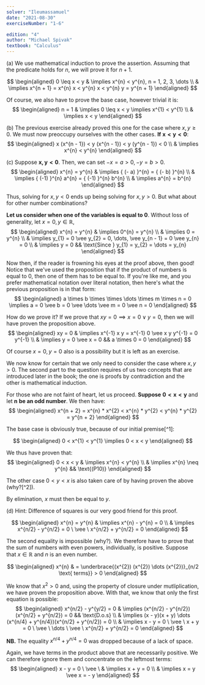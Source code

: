 ```yaml
---
solver: "Ileumassamuel"
date: "2021-08-30"
exerciseNumber: "1-6"

edition: "4"
author: "Michael Spivak"
textbook: "Calculus"
---
```


(a) We use mathematical induction to prove the assertion. Assuming that
the predicate holds for $n$, we will prove it for $n + 1$.

$$
\begin{aligned}
0 \leq x < y & \implies x^{n} < y^{n}, n = 1, 2, 3, \dots \\
& \implies x^{n + 1} = x^{n} x < y^{n} x < y^{n} y = y^{n + 1}
\end{aligned}
$$


Of course, we also have to prove the base case, however trivial it
is: 
$$
\begin{aligned}
n = 1 & \implies 0 \leq x < y \implies x^{1} < y^{1} \\
& \implies x < y 
\end{aligned}
$$


(b) The previous exercise already proved this one for the case where
$x, y \geq 0$. We must now preoccupy ourselves with the other cases.
**If** $\bm{x < y < 0}$: 
$$
\begin{aligned}
x (x^{n - 1}) < y (x^{n - 1}) < y (y^{n - 1}) < 0 \\
& \implies x^{n} < y^{n}
\end{aligned}
$$


(c) Suppose $\bm{x, y < 0}$. Then, we can set
$- x = a > 0, - y = b > 0$. 
$$
\begin{aligned}
x^{n} = y^{n} & \implies { (- a) }^{n} = { (- b) }^{n} \\
& \implies { (-1) }^{n} a^{n} = { (-1) }^{n} b^{n} \\
& \implies a^{n} = b^{n}
\end{aligned}
$$


Thus, solving for $x, y < 0$ ends up being solving for $x, y > 0$.
But what about for other number combinations?

**Let us consider when one of the variables is equal to 0**. Without
loss of generality, let $x = 0, y \in \mathbb{R}$, 
$$
\begin{aligned}
x^{n} = y^{n} & \implies 0^{n} = y^{n} \\
& \implies 0 = y^{n} \\
& \implies y_{1} = 0 \vee y_{2} = 0, \dots, \vee y_{n - 1} = 0 \vee y_{n} = 0 \\
& \implies y = 0 && \text{Since } y_{1} = y_{2} = \dots = y_{n} 
\end{aligned}
$$


Now then, if the reader is frowning his eyes at the proof above,
then good! Notice that we've used the proposition that if the
product of numbers is equal to 0, then one of them has to be equal
to. If you're like me, and you prefer mathematical notation over
literal notation, then here's what the previous proposition is in
that form: 
$$
\begin{aligned}
a \times b \times \times \dots \times m \times n = 0 \implies a = 0 \vee b = 0 \vee \dots \vee m = 0 \vee n = 0
\end{aligned}
$$


How do we prove it? If we prove that
$xy = 0 \implies x = 0 \vee y = 0$, then we will have proven the
proposition above. 
$$
\begin{aligned}
xy = 0 & \implies x^{-1} x y = x^{-1} 0 \vee x y y^{-1} = 0 y^{-1} \\
& \implies y = 0 \vee x = 0 && a \times 0 = 0
\end{aligned}
$$


Of course $x = 0, y = 0$ also is a possibility but it is left as an
exercise.

We now know for certain that we only need to consider the case where
$x, y > 0$. The second part to the question requires of us two
concepts that are introduced later in the book; the one is proofs by
contradiction and the other is mathematical induction.

For those who are not faint of heart, let us proceed. **Suppose**
$\bm{0 < x < y}$ and let $\bm{n}$ **be an odd number**. We then
have: 
$$
\begin{aligned}
x^{n + 2} = x^{n} * x^{2} < x^{n} * y^{2} < y^{n} * y^{2} = y^{n + 2}
\end{aligned}
$$


The base case is obviously true, because of our initial premise[^1]:

$$
\begin{aligned}
0 < x^{1} < y^{1} \implies 0 < x < y
\end{aligned}
$$


We thus have proven that: 
$$
\begin{aligned}
0 < x < y & \implies x^{n} < y^{n} \\
& \implies x^{n} \neq y^{n} && \text{(P10)}
\end{aligned}
$$


The other case $0 < y < x$ is also taken care of by having proven
the above (why?[^2]).

By elimination, $x$ must then be equal to $y$.

(d) Hint: Difference of squares is our very good friend for this proof.

$$
\begin{aligned}
x^{n} = y^{n} & \implies x^{n} - y^{n} = 0 \\
& \implies x^{n/2} - y^{n/2} = 0 \ \vee \ x^{n/2} + y^{n/2} = 0
\end{aligned}
$$


The second equality is impossible (why?). We therefore have to prove
that the sum of numbers with even powers, individually, is positive.
Suppose that $x \in \mathbb{R}$ and $n$ is an even number.

$$
\begin{aligned}
x^{n} & = \underbrace{(x^{2}) (x^{2}) \dots (x^{2})}_{n/2 \text{ terms}} > 0 
\end{aligned}
$$


We know that $x^{2} > 0$ and, using the property of closure under
mutliplication, we have proven the proposition above. With that, we
know that only the first equation is possible: 
$$
\begin{aligned}
x^{n/2} - y^{y/2} = 0 & \implies (x^{n/2} - y^{n/2})(x^{n/2} + y^{n/2}) = 0 && \text{D.o.s} \\
& \implies (x - y)(x + y) \dots (x^{n/4} + y^{n/4})(x^{n/2} + y^{n/2}) = 0 \\
& \implies x - y = 0 \ \vee \ x + y = 0 \ \vee \ \dots \ \vee \ x^{n/2} + y^{n/2} = 0
\end{aligned}
$$


**NB.** The equality $x^{n/4} + y^{n/4} = 0$ was dropped because of
a lack of space.

Again, we have terms in the product above that are necessarily
positive. We can therefore ignore them and concentrate on the
leftmost terms: 
$$
\begin{aligned}
x - y = 0 \ \vee \ & \implies x + y = 0 \\
& \implies x = y \vee x = - y 
\end{aligned}
$$
